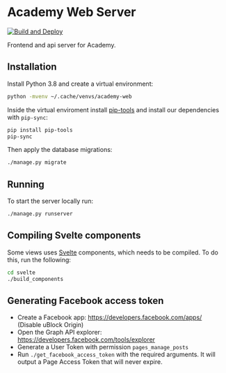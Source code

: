 # Academy Web Server

[![Build and Deploy](https://github.com/beeracademy/web/workflows/Build%20and%20Deploy/badge.svg?branch=master)](https://github.com/beeracademy/web/actions)

Frontend and api server for Academy.

## Installation

Install Python 3.8 and create a virtual environment:
```sh
python -mvenv ~/.cache/venvs/academy-web
```

Inside the virtual enviroment install [pip-tools](https://github.com/jazzband/pip-tools) and install our dependencies with `pip-sync`:

```sh
pip install pip-tools
pip-sync
```

Then apply the database migrations:

```sh
./manage.py migrate
```

## Running

To start the server locally run:

```sh
./manage.py runserver
```

## Compiling Svelte components

Some views uses [Svelte](https://svelte.dev/) components, which needs to be compiled.
To do this, run the following:
```sh
cd svelte
./build_components
```

## Generating Facebook access token

- Create a Facebook app: https://developers.facebook.com/apps/ (Disable uBlock Origin)
- Open the Graph API explorer: https://developers.facebook.com/tools/explorer
- Generate a User Token with permission `pages_manage_posts`
- Run `./get_facebook_access_token` with the required arguments. It will output a Page Access Token that will never expire.
